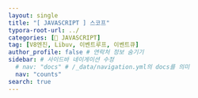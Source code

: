 ```yaml
---
layout: single
title: "[ JAVASCRIPT ] 스코프"
typora-root-url: ../
categories: [📌 JAVASCRIPT]
tag: [V8엔진, Libuv, 이벤트루프, 이벤트큐]
author_profile: false # 연락처 정보 숨기기
sidebar: # 사이드바 네이게이션 수정
  # nav: "docs" # /_data/navigation.yml의 docs를 의미
  nav: "counts"
search: true
---
```

